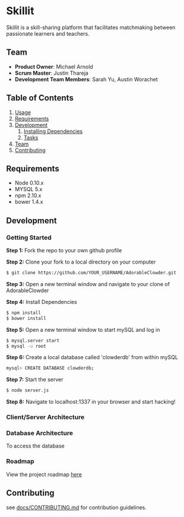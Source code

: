 # Skillit

Skillit is a skill-sharing platform that facilitates matchmaking between passionate learners and teachers.  

## Team

  - __Product Owner__: Michael Arnold
  - __Scrum Master__: Justin Thareja
  - __Development Team Members__: Sarah Yu, Austin Worachet

## Table of Contents

1. [Usage](#Usage)
1. [Requirements](#requirements)
1. [Development](#development)
    1. [Installing Dependencies](#installing-dependencies)
    1. [Tasks](#tasks)
1. [Team](#team)
1. [Contributing](#contributing)


## Requirements

- Node 0.10.x
- MYSQL 5.x
- npm 2.10.x
- bower 1.4.x

## Development
### Getting Started
<b>Step 1:</b> Fork the repo to your own github profile

<b>Step 2:</b> Clone your fork to a local directory on your computer
```sh
$ git clone https://github.com/YOUR_USERNAME/AdorableClowder.git
```

<b>Step 3:</b> Open a new terminal window and navigate to your clone of AdorableClowder

<b>Step 4:</b> Install Dependencies
```sh
$ npm install
$ bower install
```
<b>Step 5:</b> Open a new terminal window to start mySQL and log in
```sh
$ mysql.server start
$ mysql -u root
```
<b>Step 6:</b> Create a local database called 'clowderdb' from within mySQL
```sh
mysql> CREATE DATABASE clowderdb;
```
<b>Step 7:</b> Start the server 

```sh
$ node server.js
```
<b>Step 8:</b> Navigate to localhost:1337 in your browser and start hacking!

### Client/Server Architecture
<!-- client server archetcture diagram -->
### Database Architecture
To access the database
<!-- db schema -->
<!-- a /u clowderdb sql command to access directly -->

### Roadmap

View the project roadmap [here](https://github.com/AdorableClowder/AdorableClowder/issues)


## Contributing

see [docs/CONTRIBUTING.md](https://github.com/AdorableClowder/AdorableClowder/blob/master/docs/_CONTRIBUTING.md) for contribution guidelines.
